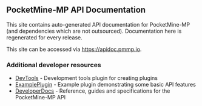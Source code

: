 ## PocketMine-MP API Documentation

This site contains auto-generated API documentation for PocketMine-MP (and dependencies which are not outsourced). Documentation here is regenerated for every release.

This site can be accessed via https://apidoc.pmmp.io.

### Additional developer resources
 - [DevTools](https://github.com/pmmp/PocketMine-DevTools/) - Development tools plugin for creating plugins
 - [ExamplePlugin](https://github.com/pmmp/ExamplePlugin/) - Example plugin demonstrating some basic API features
 - [DeveloperDocs](https://github.com/pmmp/DeveloperDocs/) - Reference, guides and specifications for the PocketMine-MP API
